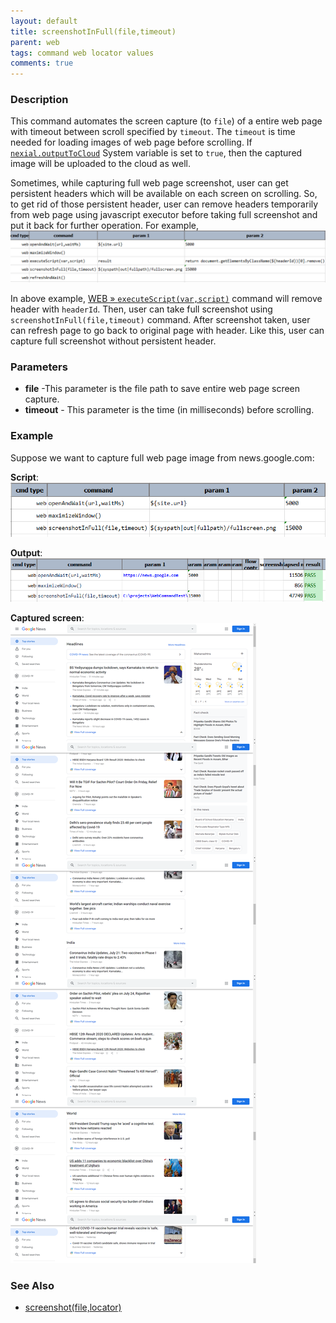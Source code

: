 ```yaml
---
layout: default
title: screenshotInFull(file,timeout)
parent: web
tags: command web locator values
comments: true
---
```


### Description
This command automates the screen capture (to `file`) of a entire web page with timeout between scroll specified by 
`timeout`. The `timeout` is time needed for loading images of web page before scrolling.
If [`nexial.outputToCloud`](../../systemvars/index.md#nexial.outputToCloud) System variable is set to `true`, then the 
captured image will be uploaded to the cloud as well.

Sometimes, while capturing full web page screenshot, user can get persistent headers which will be available on each
screen on scrolling. So, to get rid of those persistent header, user can remove headers temporarily from web page 
using javascript executor before taking full screenshot and put it back for further operation. For example,<br/>
![](image/screenshotInFull_04.png)

In above example, [WEB &raquo; `executeScript(var,script)`](executeScript(var,script)) command will remove header with 
`headerId`. Then, user can take full screenshot using `screenshotInFull(file,timeout)` command. After screenshot taken,
user can refresh page to go back to original page with header. Like this, user can capture full screenshot without
persistent header.


### Parameters
- **file** -This parameter is the file path to save entire web page screen capture.
- **timeout** - This parameter is the time (in milliseconds) before scrolling.


### Example
Suppose we want to capture full web page image from news.google.com:<br/>

**Script**:<br/>
![](image/screenshotInFull_01.png)

**Output**:<br/>
![](image/screenshotInFull_02.png)

**Captured screen**:<br/>
![](image/screenshotInFull_03.png)


### See Also
- [screenshot(file,locator)](screenshot(file,locator))
